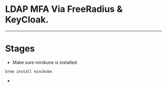 # LDAP MFA Via FreeRadius & KeyCloak.

-----


# Stages

* Make sure minikune is installed

```
brew install minikube
```

* 
